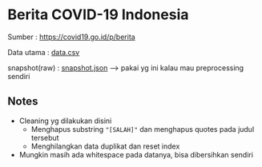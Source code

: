 # Berita COVID-19 Indonesia
Sumber : https://covid19.go.id/p/berita

Data utama : [data.csv](/data.csv)

snapshot(raw) : [snapshot.json](/snapshot.js) --> pakai yg ini kalau mau preprocessing sendiri

## Notes 
- Cleaning yg dilakukan disini
    - Menghapus substring `"[SALAH]"` dan menghapus quotes pada judul tersebut
    - Menghilangkan data duplikat dan reset index
- Mungkin masih ada whitespace pada datanya, bisa dibersihkan sendiri


